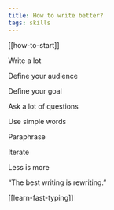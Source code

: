 ```yaml
---
title: How to write better?
tags: skills
---
```


[[how-to-start]]

Write a lot

Define your audience 

Define your goal 

Ask a lot of questions 

Use simple words 

Paraphrase

Iterate

Less is more 

“The best writing is rewriting.” 

[[learn-fast-typing]]
